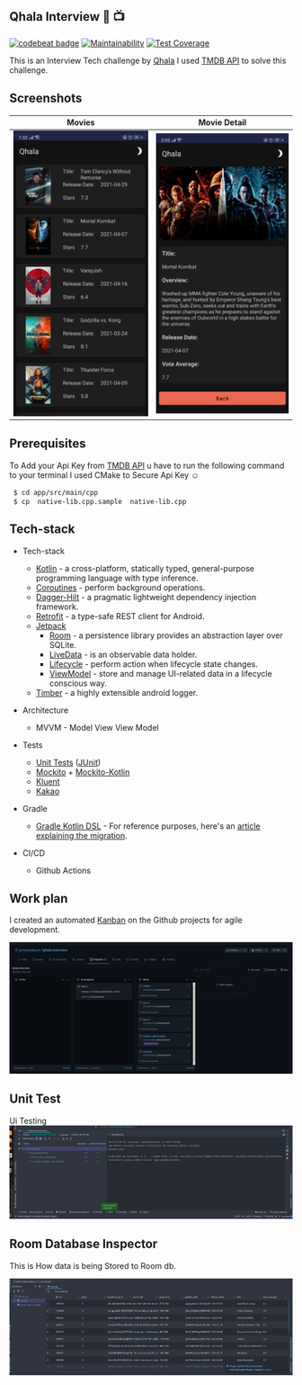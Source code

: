 ## Qhala Interview :movie_camera: :tv:
[![codebeat badge](https://codebeat.co/badges/9f7bb947-8983-4c30-9f0a-93a5d36a5d17)](https://codebeat.co/projects/github-com-jamesnyakush-qhala-interview-master) [![Maintainability](https://api.codeclimate.com/v1/badges/9c2ee7a00cefe2980f2d/maintainability)](https://codeclimate.com/github/jamesnyakush/Qhala-interview/maintainability) [![Test Coverage](https://api.codeclimate.com/v1/badges/9c2ee7a00cefe2980f2d/test_coverage)](https://codeclimate.com/github/jamesnyakush/Qhala-interview/test_coverage)

This is an Interview Tech challenge by  [Qhala](https://qhala.com/) I used [TMDB API](https://developers.themoviedb.org/3) to solve this challenge. 

## Screenshots

| Movies | Movie Detail |
| ------ | ----- |
| ![Movies](/art/moviesdark.png) | ![Single Movie](/art/singlemoviedark.png) | 

## Prerequisites 

To Add your Api Key from  [TMDB API](https://developers.themoviedb.org/3)  u have to run the following command to your terminal 
I used CMake  to Secure Api Key :relaxed: 

```shell script
 $ cd app/src/main/cpp
 $ cp  native-lib.cpp.sample  native-lib.cpp
```

## Tech-stack

* Tech-stack
    * [Kotlin](https://kotlinlang.org/) - a cross-platform, statically typed, general-purpose programming language with type inference.
    * [Coroutines](https://kotlinlang.org/docs/reference/coroutines-overview.html) - perform background operations.
    * [Dagger-Hilt](https://developer.android.com/training/dependency-injection/hilt-android) - a pragmatic lightweight dependency injection framework.
    * [Retrofit](https://square.github.io/retrofit/) - a type-safe REST client for Android.
    * [Jetpack](https://developer.android.com/jetpack)
        * [Room](https://developer.android.com/topic/libraries/architecture/room) - a persistence library provides an abstraction layer over SQLite.
        * [LiveData](https://developer.android.com/topic/libraries/architecture/livedata) - is an observable data holder.
        * [Lifecycle](https://developer.android.com/topic/libraries/architecture/lifecycle) - perform action when lifecycle state changes.
        * [ViewModel](https://developer.android.com/topic/libraries/architecture/viewmodel) - store and manage UI-related data in a lifecycle conscious way.
    * [Timber](https://github.com/JakeWharton/timber) - a highly extensible android logger.

* Architecture
    * MVVM - Model View View Model
* Tests
    * [Unit Tests](https://en.wikipedia.org/wiki/Unit_testing) ([JUnit](https://junit.org/junit4/))
    * [Mockito](https://github.com/mockito/mockito) + [Mockito-Kotlin](https://github.com/nhaarman/mockito-kotlin)
    * [Kluent](https://github.com/MarkusAmshove/Kluent)
    * [Kakao](https://github.com/agoda-com/Kakao)
* Gradle
    * [Gradle Kotlin DSL](https://docs.gradle.org/current/userguide/kotlin_dsl.html) - For reference purposes, here's an [article explaining the migration](https://medium.com/@evanschepsiror/migrating-to-kotlin-dsl-4ee0d6d5c977).

* CI/CD
    * Github Actions 
    
## Work plan 

I created an automated [Kanban](https://github.com/jamesnyakush/Qhala-interview/projects/1) on the Github projects for agile development.

![Work plan](/art/kabana.png)    

## Unit Test
Ui Testing 
![Unit Test](/art/uitest.png)

## Room Database Inspector

This is How data is being Stored to Room db.

![Room db](/art/room.png)